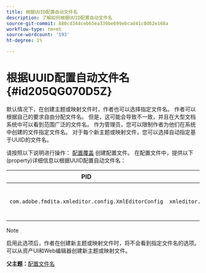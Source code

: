```yaml
---
title: 根据UUID配置自动文件名
description: 了解如何根据UUID配置自动文件名
source-git-commit: 880cd344ceb65ea339be699ebcad41c0d62e168a
workflow-type: tm+mt
source-wordcount: '193'
ht-degree: 1%

---
```


# 根据UUID配置自动文件名 {#id205QG070D5Z}

默认情况下，在创建主题或映射文件时，作者也可以选择指定文件名。 作者可以根据自己的要求自由分配文件名。 但是，这可能会导致不一致，并且在大型文档系统中可以看到范围广泛的文件名。 作为管理员，您可以限制作者为他们在系统中创建的文件指定文件名。 对于每个新主题或映射文件，您可以选择自动指定基于UUID的文件名。

请按照以下说明进行操作： [配置覆盖](download-install-additional-config-override.md#) 创建配置文件。 在配置文件中，提供以下\(property\)详细信息以根据UUID配置自动文件名：

| PID | 属性键 | 属性值 |
|---|------------|--------------|
| `com.adobe.fmdita.xmleditor.config.XmlEditorConfig` | `xmleditor.uniquefilenames` | 布尔值\(true/false\)。<br> **默认值**： false |

>[!NOTE]
>
> 启用此选项后，作者在创建新主题或映射文件时，将不会看到指定文件名的选项。 可以从资产UI和Web编辑器创建新主题或映射文件。

**父主题：**[&#x200B;配置文件名](conf-file-names.md)
